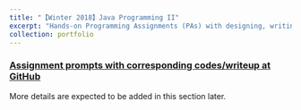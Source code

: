```yaml
---
title: "【Winter 2018】Java Programming II"
excerpt: "Hands-on Programming Assignments (PAs) with designing, writing, hand-tracing, compiling or interpreting, executing, testing, and debugging Java programs. <br/><img src='/images/16_cse8b_cropped.png'>"
collection: portfolio
---
```


### [Assignment prompts with corresponding codes/writeup at GitHub](https://github.com/chkao831/WI18_Programming-in-Java-II_UCSDCSE8B)

More details are expected to be added in this section later.
